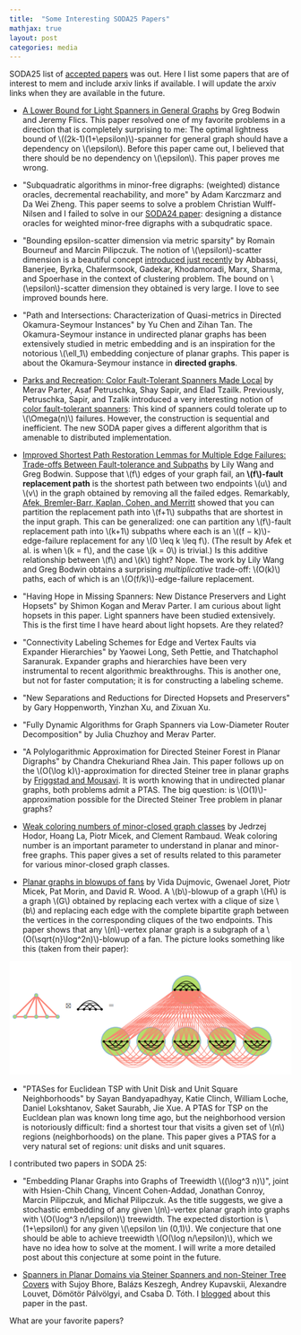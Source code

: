 ```yaml
---
title:  "Some Interesting SODA25 Papers"
mathjax: true
layout: post
categories: media
---
```


SODA25 list of [accepted papers](https://www.siam.org/conferences-events/siam-conferences/soda25/program/accepted-papers/) was out. Here I list some papers that are of interest to mem and include arxiv links if available. I will update the arxiv links when they are available in the future.

- [A Lower Bound for Light Spanners in General Graphs](https://arxiv.org/abs/2406.04459) by Greg Bodwin and Jeremy Flics. This paper resolved one of my favorite problems in a direction that is completely surprising to me: The optimal lightness bound of \\((2k-1)(1+\epsilon)\\)-spanner for general graph should have a dependency on \\(\epsilon\\). Before this paper came out, I believed that there should be no dependency on  \\(\epsilon\\). This paper proves me wrong. 

- "Subquadratic algorithms in minor-free digraphs: (weighted) distance oracles, decremental reachability, and more" by  Adam Karczmarz and Da Wei Zheng. This paper seems to solve a problem Christian Wulff-Nilsen and I failed to solve in our [SODA24 paper](https://arxiv.org/abs/2304.01790): designing a distance oracles for weighted minor-free digraphs with a subqudratic space. 


- "Bounding epsilon-scatter dimension via metric sparsity" by  Romain Bourneuf and Marcin Pilipczuk. The notion of \\(\epsilon\\)-scatter dimension is a beautiful concept [introduced just recently](https://arxiv.org/pdf/2304.03146) by Abbassi, Banerjee, Byrka, Chalermsook, Gadekar, Khodamoradi, Marx, Sharma, and Spoerhase in the context of clustering problem. The bound on \\(\epsilon\\)-scatter dimension they obtained is very large. I love to see improved bounds here. 


- "Path and Intersections: Characterization of Quasi-metrics in Directed Okamura-Seymour Instances" by Yu Chen and Zihan Tan. The Okamura-Seymour instance in undirected planar graphs has been extensively studied in metric embedding and is an inspiration for the notorious \\(\ell_1\\) embedding conjecture of planar graphs. This paper is about the Okamura-Seymour instance in **directed graphs**. 

- [Parks and Recreation: Color Fault-Tolerant Spanners Made Local](https://arxiv.org/abs/2410.07844) by Merav Parter, Asaf Petruschka, Shay Sapir, and Elad Tzailk.  Previously, Petruschka, Sapir, and Tzalik introduced a very interesting notion of [color fault-tolerant spanners](https://arxiv.org/abs/2311.08868): This kind of spanners could tolerate up to \\(\Omega(n)\\) failures. However, the construction is sequential and inefficient. The new SODA paper gives a different algorithm that is amenable to distributed implementation.


- [Improved Shortest Path Restoration Lemmas for Multiple Edge Failures: Trade-offs Between Fault-tolerance and Subpaths](https://arxiv.org/abs/2309.07964)  by Lily Wang and Greg Bodwin. Suppose that \\(f\\) edges of your graph fail, an **\\(f\\)-fault replacement path** is the shortest path between two endpoints  \\(u\\) and \\(v\\) in the graph obtained by removing all the failed edges. Remarkably, [Afek, Bremler-Barr, Kaplan, Cohen, and  Merritt](https://link.springer.com/article/10.1007/s00446-002-0080-6) showed that you can partition the replacement path into \\(f+1\\) subpaths that are shortest in the input graph. This can be generalized: one can partition any \\(f\\)-fault replacement path into \\(k+1\\) subpaths where each is an \\((f − k)\\)-edge-failure replacement for any \\(0 \leq k \leq f\\). (The result by Afek et al. is when \\(k = f\\), and the case \\(k = 0\\) is trivial.) Is this additive relationship between \\(f\\) and \\(k\\) tight? Nope. The work by Lily Wang and Greg Bodwin obtains a surprising *multiplicative* trade-off: \\(O(k)\\) paths, each of which is an \\(O(f/k)\\)-edge-failure replacement. 

- "Having Hope in Missing Spanners: New Distance Preservers and Light Hopsets" by Shimon Kogan and Merav Parter. I am curious about light hopsets in this paper. Light spanners have been studied extensively. This is the first time I have heard about light hopsets. Are they related?

- "Connectivity Labeling Schemes for Edge and Vertex Faults via Expander Hierarchies" by Yaowei Long, Seth Pettie, and Thatchaphol Saranurak. Expander graphs and hierarchies have been very instrumental to recent algorithmic breakthroughs. This is another one, but not for faster computation; it is for constructing a labeling scheme.  

- "New Separations and Reductions for Directed Hopsets and Preservers" by Gary Hoppenworth, Yinzhan Xu, and Zixuan Xu.

- "Fully Dynamic Algorithms for Graph Spanners via Low-Diameter Router Decomposition" by Julia Chuzhoy and Merav Parter.

- "A Polylogarithmic Approximation for Directed Steiner Forest in Planar Digraphs"  by Chandra Chekuriand  Rhea Jain. This paper follows up on the \\(O(\log k)\\)-approximation for directed Steiner tree in planar graphs by [Friggstad and Mousavi](https://arxiv.org/abs/2302.04747). It is worth knowing that in undirected planar graphs, both problems admit a PTAS. The big question: is \\(O(1)\\)-approximation possible for the Directed Steiner Tree problem in planar graphs? 

-  [Weak coloring numbers of minor-closed graph classes](https://arxiv.org/abs/2407.04588) by Jedrzej Hodor, Hoang La,  Piotr Micek, and Clement Rambaud. Weak coloring number is an important parameter to understand in planar and minor-free graphs. This paper gives a set of results related to this parameter for various minor-closed graph classes.

- [Planar graphs in blowups of fans](https://arxiv.org/abs/2407.05936) by Vida Dujmovic, Gwenael Joret, Piotr Micek, Pat Morin, and David R. Wood. A \\(b\\)-blowup of a graph \\(H\\) is a graph \\(G\\) obtained by replacing each vertex with a clique of size \\(b\\) and replacing each edge with the complete bipartite graph between the vertices in the corresponding cliques of the two endpoints. This paper shows that any \\(n\\)-vertex planar graph is a subgraph of a \\(O(\sqrt{n}\log^2n)\\)-blowup of a fan. The picture looks something like this (taken from their paper):

![](/assets/figs/fan-blowup.png)


- "PTASes for Euclidean TSP with Unit Disk and Unit Square Neighborhoods" by Sayan Bandyapadhyay, Katie Clinch, William Loche, Daniel Lokshtanov, Saket Saurabh,  Jie Xue. A PTAS for TSP on the Eucldean plan was known long time ago, but the neighborhood version is notoriously difficult: find a shortest tour that visits a given set of \\(n\\) regions (neighborhoods) on the plane. This paper gives a PTAS for a very natural set of regions: unit disks and unit squares.


I contributed two papers in SODA 25:

- "Embedding Planar Graphs into Graphs of Treewidth \\((\log^3 n)\\)", joint with Hsien-Chih Chang, Vincent Cohen-Addad, Jonathan Conroy, Marcin Pilipczuk, and Michał Pilipczuk. As the title suggests, we give a stochastic embedding of any given \\(n\\)-vertex planar graph into graphs with \\(O(\log^3 n/\epsilon)\\) treewidth. The expected distortion is \\(1+\epsilon\\) for any given \\(\epsilon \in (0,1)\\). We conjecture that one should be able to achieve treewidth  \\(O(\log n/\epsilon)\\), which we have no idea how to solve at the moment. I will write a more detailed post about this conjecture at some point in the future.

- [Spanners in Planar Domains via Steiner Spanners and non-Steiner Tree Covers](https://arxiv.org/abs/2404.05045) with Sujoy Bhore, Balázs Keszegh, Andrey Kupavskii, Alexandre Louvet, Dömötör Pálvölgyi, and Csaba D. Tóth. I [blogged](https://minorfree.github.io/SFTreeCover/) about this paper in the past.

What are your favorite papers? 
